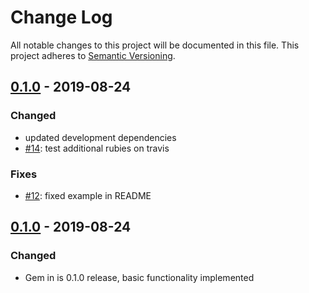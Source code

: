 # Change Log

All notable changes to this project will be documented in this file. This
project adheres to [Semantic Versioning](http://semver.org).


## [0.1.0] - 2019-08-24

### Changed

- updated development dependencies
- [#14](https://github.com/rkorzeniec/simple_encryptable/pull/14): test additional rubies on travis

### Fixes
- [#12](https://github.com/rkorzeniec/simple_encryptable/pull/12): fixed example in README

[0.1.1]: https://github.com/rkorzeniec/simple_encryptable/compare/v0.1.0...v0.1.1

## [0.1.0] - 2019-08-24

### Changed

- Gem in is 0.1.0 release, basic functionality implemented

[0.1.0]: https://github.com/rkorzeniec/simple_encryptable/compare/...v0.1.0

